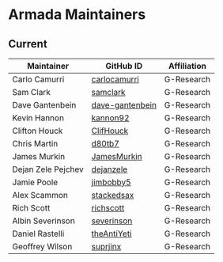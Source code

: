 # Armada Maintainers

## Current

| Maintainer           | GitHub ID                                               | Affiliation |
| -------------------- | ------------------------------------------------------- | ----------- |
| Carlo Camurri        | [carlocamurri](https://github.com/carlocamurri)         | G-Research  |
| Sam Clark            | [samclark](https://github.com/samclark)                 | G-Research  |
| Dave Gantenbein      | [dave-gantenbein](https://github.com/dave-gantenbein)   | G-Research  |
| Kevin Hannon         | [kannon92](https://github.com/kannon92)                 | G-Research  |
| Clifton Houck        | [ClifHouck](https://github.com/ClifHouck)               | G-Research  |
| Chris Martin         | [d80tb7](https://github.com/d80tb7)                     | G-Research  |
| James Murkin         | [JamesMurkin](https://github.com/JamesMurkin)           | G-Research  |
| Dejan Zele Pejchev   | [dejanzele](https://github.com/dejanzele)               | G-Research  |
| Jamie Poole          | [jimbobby5](https://github.com/jimbobby5)               | G-Research  |
| Alex Scammon         | [stackedsax](https://github.com/stackedsax)             | G-Research  |
| Rich Scott           | [richscott](https://github.com/richscott)               | G-Research  |
| Albin Severinson     | [severinson](https://github.com/severinson)             | G-Research  |
| Daniel Rastelli      | [theAntiYeti](https://github.com/theAntiYeti)           | G-Research  |
| Geoffrey Wilson      | [suprjinx](https://github.com/suprjinx)                 | G-Research  |

